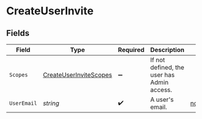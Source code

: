 # CreateUserInvite


## Fields

| Field                                                                   | Type                                                                    | Required                                                                | Description                                                             | Example                                                                 |
| ----------------------------------------------------------------------- | ----------------------------------------------------------------------- | ----------------------------------------------------------------------- | ----------------------------------------------------------------------- | ----------------------------------------------------------------------- |
| `Scopes`                                                                | [CreateUserInviteScopes](../../Models/Shared/CreateUserInviteScopes.md) | :heavy_minus_sign:                                                      | If not defined, the user has Admin access.                              |                                                                         |
| `UserEmail`                                                             | *string*                                                                | :heavy_check_mark:                                                      | A user's email.                                                         | noreply@hathora.dev                                                     |